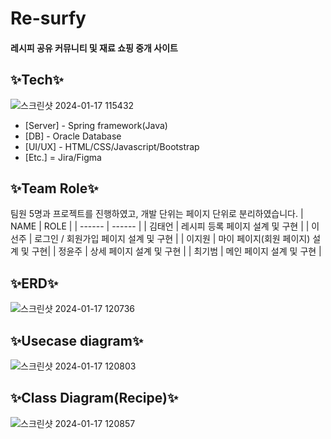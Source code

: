 # Re-surfy
#### 레시피 공유 커뮤니티 및 재료 쇼핑 중개 사이트 

## ✨Tech✨
![스크린샷 2024-01-17 115432](https://github.com/KIPUMP/Re-surfy_Project/assets/86760876/8e1e746a-d3bb-4818-8520-f2ad8fc436d7)
- [Server] - Spring framework(Java)
- [DB] - Oracle Database
- [UI/UX] - HTML/CSS/Javascript/Bootstrap
- [Etc.] = Jira/Figma

## ✨Team Role✨
팀원 5명과 프로젝트를 진행하였고, 개발 단위는 페이지 단위로 분리하였습니다.
| NAME | ROLE |
| ------ | ------ |
| 김태언 | 레시피 등록 페이지 설계 및 구현 |
| 이선주 | 로그인 / 회원가입 페이지 설계 및 구현 |
| 이지원 | 마이 페이지(회원 페이지) 설계 및 구현|
| 정윤주 | 상세 페이지 설계 및 구현 |
| 최기범 | 메인 페이지 설계 및 구현 |

## ✨ERD✨
![스크린샷 2024-01-17 120736](https://github.com/KIPUMP/Re-surfy_Project/assets/86760876/f04ac3fc-ceda-4d5b-836f-b67f25ea0758)

## ✨Usecase diagram✨
![스크린샷 2024-01-17 120803](https://github.com/KIPUMP/Re-surfy_Project/assets/86760876/83c8d961-283e-4404-b87b-7e6ebe78c4b6)

## ✨Class Diagram(Recipe)✨
![스크린샷 2024-01-17 120857](https://github.com/KIPUMP/Re-surfy_Project/assets/86760876/67d729a3-18d4-49e5-aa96-1409253ef559)




